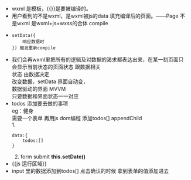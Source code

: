 - wxml 是模板，{{}}是要被编译的。
- 用户看到的不是wxml，是wxml被js的data 填充编译后的页面。——Page  不是wxml 是wxml+js+wxss的合体 compile
- 
    ```
    setData({
        响应数据时
    }) 触发重新compile
    ```
- 我们会再wxml里把所有的逻辑及对数据的渴求都表达出来，在某一刻页面只会显示当前状态的页面状态 跟数据相关         
    状态 由数据决定     
    改变数据，setData 界面自动变，      
    数据驱动的界面 MVVM     
    只要数据和界面状态一一对应
- todos 添加要去做的事项        
    eg：健身        
    需要一个表单 再用js dom编程 添加todos[] appendChild     
    1. 
    ```
    data:{
        todos:[]
    }
    ```
    2. form submit **this.setDate()**
- {{js 运行区域}}
- input 里的数据添加到todos[]
    点击确认的时候 拿到表单的值添加进去